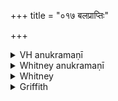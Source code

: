 +++
title = "०१७ बलप्राप्तिः"

+++

<details><summary>VH anukramaṇī</summary>

बलप्राप्तिः।  
१-७ ब्रह्मा। प्राणः, अपानः, आयुः। (एकावसानम्) १-६ एकपदासुरी त्रिष्टुप्, ७ आसुरी उष्णिक्।
</details>

<details><summary>Whitney anukramaṇī</summary>

[Brahman.—saptarcam. prāṇāpānāyurdevatyam. ekāvasānam: 1-6. 1-p. āsurī triṣṭubh; 7. āsury uṣṇih.]
</details>



<details><summary>Whitney</summary>

### Comment
⌊Not metrical.⌋ Pāipp. has a similar set of phrases in ii. For the use of the hymn by Kāuś. and Vāit, see under hymn 16. It is also, with 15 and others, reckoned by the schol. to Kāuś. (54. 11, note) to the āyuṣya gaṇa.


### Translations
Translated: Weber, xiii. 180; Griffith, i. 61.
</details>

<details><summary>Griffith</summary>

A prayer to an amulet for health and strength
</details>
